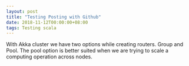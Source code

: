 ```yaml
---
layout: post
title: "Testing Posting with Github"
date: 2018-11-12T00:00:00+08:00
tags: Testing scala
---
```


With Akka cluster we have two options while creating routers. Group and Pool. The pool option is better suited when we are trying to scale a computing operation across nodes. 
